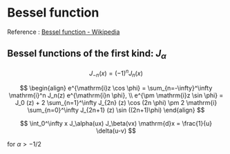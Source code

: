 # Bessel function

Reference : [Bessel function - Wikipedia](https://en.wikipedia.org/wiki/Bessel_function)

## Bessel functions of the first kind: $J_\alpha$

$$
J_{-n}(x) = (-1)^n J_n(x)
$$

$$
\begin{align}
e^{\mathrm{i}z \cos \phi} =
\sum_{n=-\infty}^\infty \mathrm{i}^n J_n(z) e^{\mathrm{i}n \phi}, \\
e^{\pm \mathrm{i}z \sin \phi} = 
J_0 (z)
+
2 \sum_{n=1}^\infty J_{2n} (z) \cos (2n \phi)
\pm 
2 \mathrm{i} \sum_{n=0}^\infty J_{2n+1} (z) \sin ((2n+1)\phi)
\end{align}
$$


$$
\int_0^\infty x J_\alpha(ux) J_\beta(vx) \mathrm{d}x =
\frac{1}{u} \delta(u-v)
$$

for $\alpha > -1/2$
